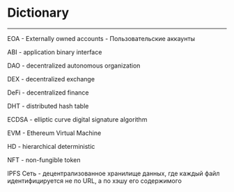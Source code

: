 # Dictionary
---

EOA - Externally owned accounts - Пользовательские аккаунты

ABI -  application binary interface 

DAO - decentralized autonomous organization

DEX - decentralized exchange 

DeFi - decentralized finance

DHT - distributed hash table 

ECDSA - elliptic curve digital signature algorithm

EVM -  Ethereum Virtual Machine

HD - hierarchical deterministic 

NFT - non-fungible token

IPFS Сеть - децентрализованное хранилище данных, где каждый файл идентифицируется не по URL, а по хэшу его содержимого